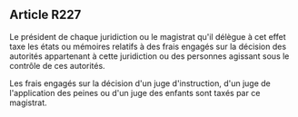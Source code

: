 Article R227
----
Le président de chaque juridiction ou le magistrat qu'il délègue à cet effet
taxe les états ou mémoires relatifs à des frais engagés sur la décision des
autorités appartenant à cette juridiction ou des personnes agissant sous le
contrôle de ces autorités.

Les frais engagés sur la décision d'un juge d'instruction, d'un juge de
l'application des peines ou d'un juge des enfants sont taxés par ce magistrat.
